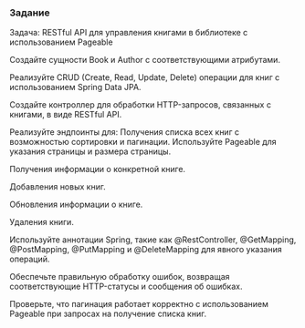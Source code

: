 ### Задание
Задача: RESTful API для управления книгами в библиотеке с использованием Pageable

Создайте сущности Book и Author с соответствующими атрибутами.

Реализуйте CRUD (Create, Read, Update, Delete) операции для книг с использованием Spring Data JPA.

Создайте контроллер для обработки HTTP-запросов, связанных с книгами, в виде RESTful API.

Реализуйте эндпоинты для:
Получения списка всех книг с возможностью сортировки и пагинации. Используйте Pageable для указания страницы и размера страницы.

Получения информации о конкретной книге.

Добавления новых книг.

Обновления информации о книге.

Удаления книги.

Используйте аннотации Spring, такие как @RestController, @GetMapping, @PostMapping, @PutMapping и @DeleteMapping для явного указания операций.

Обеспечьте правильную обработку ошибок, возвращая соответствующие HTTP-статусы и сообщения об ошибках.

Проверьте, что пагинация работает корректно с использованием Pageable при запросах на получение списка книг.